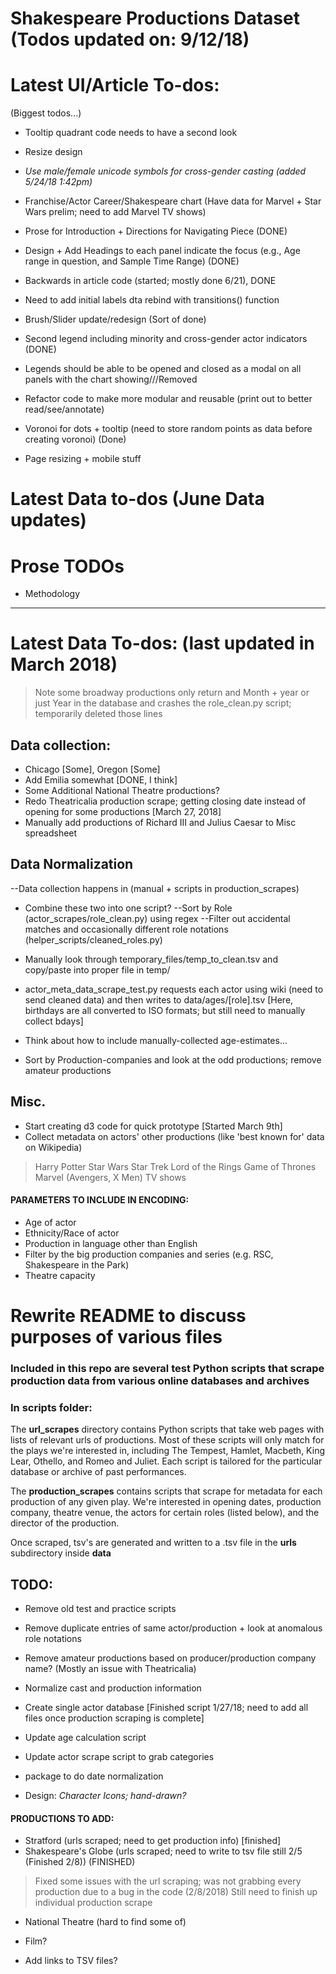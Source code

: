 # Shakespeare Productions Dataset (Todos updated on: 9/12/18)

# Latest UI/Article To-dos:

(Biggest todos...)
* Tooltip quadrant code needs to have a second look
* Resize design


* *Use male/female unicode symbols for cross-gender casting (added 5/24/18 1:42pm)*


* Franchise/Actor Career/Shakespeare chart (Have data for Marvel + Star Wars prelim; need to add Marvel TV shows)
* Prose for Introduction + Directions for Navigating Piece (DONE)
* Design + Add Headings to each panel indicate the focus (e.g., Age range in question, and Sample Time Range) (DONE)
* Backwards in article code (started; mostly done 6/21), DONE
* Need to add initial labels dta rebind with transitions() function

* Brush/Slider update/redesign (Sort of done)
* Second legend including minority and cross-gender actor indicators (DONE)
* Legends should be able to be opened and closed as a modal on all panels with the chart showing///Removed

* Refactor code to make more modular and reusable (print out to better read/see/annotate)

* Voronoi for dots + tooltip (need to store random points as data before creating voronoi) (Done)

* Page resizing + mobile stuff

# Latest Data to-dos (June Data updates)


# Prose TODOs

* Methodology
------------------------


# Latest Data To-dos: (last updated in March 2018)

> Note some broadway productions only return and Month + year or just Year in the database and crashes the role_clean.py script;
> temporarily deleted those lines


## Data collection:
* Chicago [Some], Oregon [Some]
* Add Emilia somewhat [DONE, I think]
* Some Additional National Theatre productions?
* Redo Theatricalia production scrape; getting closing date instead of opening for some productions [March 27, 2018]
* Manually add productions of Richard III and Julius Caesar to Misc spreadsheet

## Data Normalization
--Data collection happens in (manual + scripts in production_scrapes)

* Combine these two into one script?
--Sort by Role (actor_scrapes/role_clean.py) using regex
--Filter out accidental matches and occasionally different role notations (helper_scripts/cleaned_roles.py)

* Manually look through temporary_files/temp_to_clean.tsv and copy/paste into proper file in temp/

* actor_meta_data_scrape_test.py requests each actor using wiki (need to send cleaned data) and then writes to data/ages/[role].tsv
[Here, birthdays are all converted to ISO formats; but still need to manually collect bdays]
* Think about how to include manually-collected age-estimates...

* Sort by Production-companies and look at the odd productions; remove amateur productions


## Misc.
* Start creating d3 code for quick prototype [Started March 9th]
* Collect metadata on actors' other productions (like 'best known for' data on Wikipedia)
> Harry Potter
> Star Wars
> Star Trek
> Lord of the Rings
> Game of Thrones
> Marvel (Avengers, X Men)
> TV shows


#### PARAMETERS TO INCLUDE IN ENCODING:
* Age of actor
* Ethnicity/Race of actor
* Production in language other than English
* Filter by the big production companies and series (e.g. RSC, Shakespeare in the Park)
* Theatre capacity

# Rewrite README to discuss purposes of various files

### Included in this repo are several test Python scripts that scrape production data from various online databases and archives

### In scripts folder:

The **url_scrapes** directory contains Python scripts that take web pages with lists of relevant urls of productions. Most of these scripts will only match for the plays we're interested in, including The Tempest, Hamlet, Macbeth, King Lear, Othello, and Romeo and Juliet. Each script is tailored for the particular database or archive of past performances.

The **production_scrapes** contains scripts that scrape for metadata for each production of any given play. We're interested in opening dates, production company, theatre venue, the actors for certain roles (listed below), and the director of the production.

Once scraped, tsv's are generated and written to a .tsv file in the **urls** subdirectory inside **data**

## TODO:

* Remove old test and practice scripts
* Remove duplicate entries of same actor/production + look at anomalous role notations
* Remove amateur productions based on producer/production company name? (Mostly an issue with Theatricalia)
* Normalize cast and production information
* Create single actor database [Finished script 1/27/18; need to add all files once production scraping is complete]
* Update age calculation script
* Update actor scrape script to grab categories
* package to do date normalization

* Design:
    *Character Icons; hand-drawn?*

#### PRODUCTIONS TO ADD:
* Stratford (urls scraped; need to get production info) [finished]
* Shakespeare's Globe (urls scraped; need to write to tsv file still 2/5 (Finished 2/8)) (FINISHED)
> Fixed some issues with the url scraping; was not grabbing every production due to a bug in the code (2/8/2018)
> Still need to finish up individual production scrape
* National Theatre (hard to find some of)
* Film?

* Add links to TSV files?
